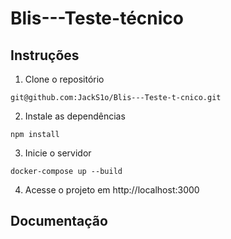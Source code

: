 # Blis---Teste-técnico

## Instruções

1. Clone o repositório

```
git@github.com:JackS1o/Blis---Teste-t-cnico.git
```
2. Instale as dependências

```
npm install
```

3. Inicie o servidor

```
docker-compose up --build
```

4. Acesse o projeto em http://localhost:3000

## Documentação

